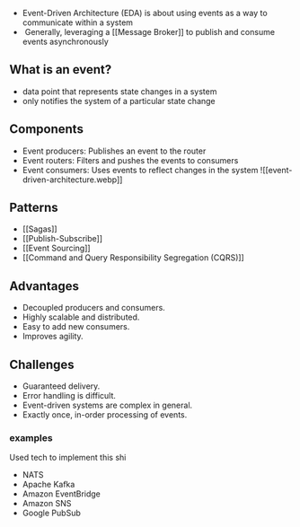 * Event-Driven Architecture (EDA) is about using events as a way to communicate within a system
*  Generally, leveraging a [[Message Broker]] to publish and consume events asynchronously

## What is an event?
* data point that represents state changes in a system
* only notifies the system of a particular state change

## Components
* Event producers: Publishes an event to the router
* Event routers: Filters and pushes the events to consumers
* Event consumers: Uses events to reflect changes in the system ![[event-driven-architecture.webp]]

## Patterns
* [[Sagas]]
* [[Publish-Subscribe]]
* [[Event Sourcing]]
* [[Command and Query Responsibility Segregation (CQRS)]]

## Advantages 
- Decoupled producers and consumers.
- Highly scalable and distributed.
- Easy to add new consumers.
- Improves agility.

## Challenges 
- Guaranteed delivery.
- Error handling is difficult.
- Event-driven systems are complex in general.
- Exactly once, in-order processing of events.

### examples
Used tech to implement this shi
* NATS
* Apache Kafka
* Amazon EventBridge
* Amazon SNS
* Google PubSub